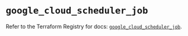 # `google_cloud_scheduler_job`

Refer to the Terraform Registry for docs: [`google_cloud_scheduler_job`](https://registry.terraform.io/providers/hashicorp/google/6.27.0/docs/resources/cloud_scheduler_job).
